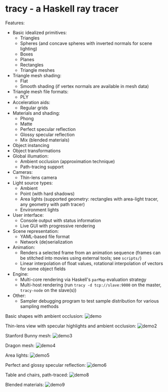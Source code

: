 
tracy - a Haskell ray tracer
============================

Features:

 * Basic idealized primitives:
   - Triangles
   - Spheres (and concave spheres with inverted normals for scene
     lighting)
   - Boxes
   - Planes
   - Rectangles
   - Triangle meshes
 * Triangle mesh shading:
   - Flat
   - Smooth shading (if vertex normals are available in mesh data)
 * Triangle mesh file formats:
   - PLY
 * Acceleration aids:
   - Regular grids
 * Materials and shading:
   - Phong
   - Matte
   - Perfect specular reflection
   - Glossy specular reflection
   - Mix (blended materials)
 * Object instancing
 * Object transformations
 * Global illumation:
   - Ambient occlusion (approximation technique)
   - Path-tracing support
 * Cameras:
   - Thin-lens camera
 * Light source types:
   - Ambient
   - Point (with hard shadows)
   - Area lights (supported geometry: rectangles with area-light tracer,
     any geometry with path tracer)
   - Environment lights
 * User interface:
   - Console output with status information
   - Live GUI with progressive rendering
 * Scene representation:
   - YAML-based file format
   - Network (de)serialization
 * Animation:
   - Renders a selected frame from an animation sequence (frames can be
     stitched into movies using external tools; see `scripts/`)
   - Linear interpolation of float values, rotational interpolation of
     vectors for some object fields
 * Engine:
   - Multi-core rendering via Haskell's `parMap` evaluation strategy
   - Multi-host rendering (run `tracy -d tcp://slave:9000` on the master,
     `tracy-node` on the slave(s))
 * Other:
   - Sampler debugging program to test sample distribution for various
     sampling methods

Basic shapes with ambient occlusion:
![demo](/demos/demo.png)

Thin-lens view with specular highlights and ambient occlusion:
![demo2](/demos/demo2.png)

Stanford Bunny mesh:
![demo3](/demos/demo3.png)

Dragon mesh:
![demo4](/demos/demo4.png)

Area lights:
![demo5](/demos/demo5.png)

Perfect and glossy specular reflection:
![demo6](/demos/demo6.png)

Table and chairs, path-traced:
![demo8](/demos/demo8.png)

Blended materials:
![demo9](/demos/demo9.png)
